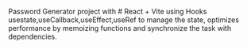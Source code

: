 Password Generator project with # React + Vite using Hooks usestate,useCallback,useEffect,useRef to manage the state, optimizes performance by memoizing functions and synchronize the task with dependencies. 
